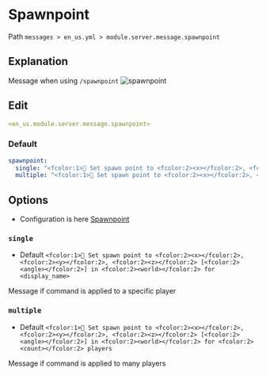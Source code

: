 # Spawnpoint
Path `messages > en_us.yml > module.server.message.spawnpoint`

## Explanation
Message when using `/spawnpoint`
![spawnpoint](/spawnpoint.png)

## Edit
```yaml
<en_us.module.server.message.spawnpoint>
```

### Default
```yaml
spawnpoint:
  single: "<fcolor:1>🛌 Set spawn point to <fcolor:2><x></fcolor:2>, <fcolor:2><y></fcolor:2>, <fcolor:2><z></fcolor:2> [<fcolor:2><angle></fcolor:2>] in <fcolor:2><world></fcolor:2> for <display_name>"
  multiple: "<fcolor:1>🛌 Set spawn point to <fcolor:2><x></fcolor:2>, <fcolor:2><y></fcolor:2>, <fcolor:2><z></fcolor:2> [<fcolor:2><angle></fcolor:2>] in <fcolor:2><world></fcolor:2> for <fcolor:2><count></fcolor:2> players"
```

## Options

- Configuration is here [Spawnpoint](/en/config/module/server/message/spawnpoint/)

### `single`
- Default `<fcolor:1>🛌 Set spawn point to <fcolor:2><x></fcolor:2>, <fcolor:2><y></fcolor:2>, <fcolor:2><z></fcolor:2> [<fcolor:2><angle></fcolor:2>] in <fcolor:2><world></fcolor:2> for <display_name>`

Message if command is applied to a specific player

### `multiple`
- Default `<fcolor:1>🛌 Set spawn point to <fcolor:2><x></fcolor:2>, <fcolor:2><y></fcolor:2>, <fcolor:2><z></fcolor:2> [<fcolor:2><angle></fcolor:2>] in <fcolor:2><world></fcolor:2> for <fcolor:2><count></fcolor:2> players`

Message if command is applied to many players